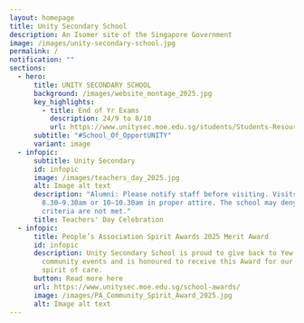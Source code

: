 ```yaml
---
layout: homepage
title: Unity Secondary School
description: An Isomer site of the Singapore Government
image: /images/unity-secondary-school.jpg
permalink: /
notification: ""
sections:
  - hero:
      title: UNITY SECONDARY SCHOOL
      background: /images/website_montage_2025.jpg
      key_highlights:
        - title: End of Yr Exams
          description: 24/9 to 8/10
          url: https://www.unitysec.moe.edu.sg/students/Students-Resources/assessment/
      subtitle: "#School_Of_OpportUNITY"
      variant: image
  - infopic:
      subtitle: Unity Secondary
      id: infopic
      image: /images/teachers_day_2025.jpg
      alt: Image alt text
      description: "Alumni: Please notify staff before visiting. Visits only during
        8.30–9.30am or 10–10.30am in proper attire. The school may deny entry if
        criteria are not met."
      title: Teachers' Day Celebration
  - infopic:
      title: People’s Association Spirit Awards 2025 Merit Award
      id: infopic
      description: Unity Secondary School is proud to give back to Yew Tee through
        community events and is honoured to receive this Award for our shared
        spirit of care.
      button: Read more here
      url: https://www.unitysec.moe.edu.sg/school-awards/
      image: /images/PA_Community_Spirit_Award_2025.jpg
      alt: Image alt text
---
```

